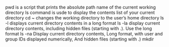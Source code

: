 pwd is a script that prints the absolute path name of the current working directory
ls command is usde to display the contents list of your current directory
cd ~ changes the working directory to the user’s home directory
ls -l displays current directory contents in a long format
ls -la display current directory contents, including hidden files (starting with .). Use the long format
ls -na Display current directory contents, Long format, with user and group IDs displayed numerically, And hidden files (starting with .)
mkdir 
